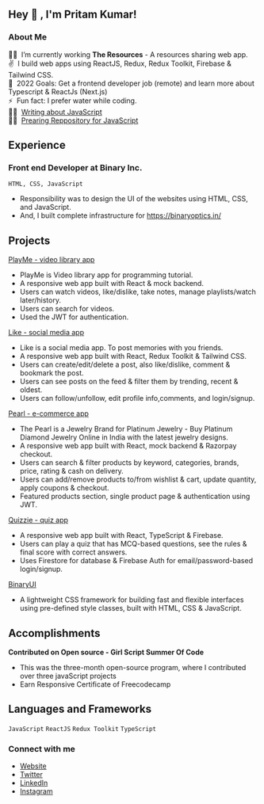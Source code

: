 ## Hey 👋 ,  I'm Pritam Kumar!

### About Me

👨‍💻&nbsp; I’m currently working <b>The Resources</b> - A resources sharing web app. <br/>
✌️&nbsp; I build web apps using ReactJS, Redux, Redux Toolkit, Firebase & Tailwind CSS.<br/>
🎯&nbsp; 2022 Goals: Get a frontend developer job (remote) and learn more about Typescript & ReactJs (Next.js) <br/>
⚡&nbsp; Fun fact: I prefer water while coding. <br />
👨‍💻&nbsp; [Writing about JavaScript](https://theresources.gitbook.io/learn-javascript/)<br />
👨‍💻&nbsp; [Prearing Reppository for JavaScript](https://github.com/pritam-kr/Learn_JavaScript_by_theresources)

## Experience
### Front end Developer at Binary Inc. <br/>
```HTML, CSS, JavaScript```
- Responsibility was to design the UI of the websites using HTML, CSS, and JavaScript.
- And, I built complete infrastructure for https://binaryoptics.in/

## Projects
[PlayMe - video library app](https://codeprime.netlify.app/)
- PlayMe is Video library app for programming tutorial.
- A responsive web app built with React & mock backend.
- Users can watch videos, like/dislike, take notes, manage playlists/watch later/history.
- Users can search for videos.
- Used the JWT for authentication.

[Like - social media app](https://like-by-pritam.netlify.app/)
- Like is a social media app. To post memories with you friends.
- A responsive web app built with React, Redux Toolkit & Tailwind CSS.
- Users can create/edit/delete a post, also like/dislike, comment & bookmark the post.
- Users can see posts on the feed & filter them by trending, recent & oldest.
- Users can follow/unfollow, edit profile info,comments, and login/signup.

[Pearl - e-commerce app](https://pearl-by-pritam.netlify.app/)
- The Pearl is a Jewelry Brand for Platinum Jewelry - Buy Platinum Diamond Jewelry Online in India with the latest jewelry designs.
- A responsive web app built with React, mock backend & Razorpay checkout.
- Users can search & filter products by keyword, categories, brands, price, rating & cash on delivery.
- Users can add/remove products to/from wishlist & cart, update quantity, apply coupons & checkout.
- Featured products section, single product page & authentication using JWT.

[Quizzie - quiz app](https://quizzie-code-by-pritam.netlify.app/)
- A responsive web app built with React, TypeScript & Firebase.
- Users can play a quiz that has MCQ-based questions, see the rules & final score with correct answers.
- Uses Firestore for database & Firebase Auth for email/password-based login/signup.

[BinaryUI](https://binary-ui.netlify.app/)
- A lightweight CSS framework for building fast and flexible interfaces using pre-defined style classes,
built with HTML, CSS & JavaScript.

## Accomplishments
<b>Contributed on Open source - Girl Script Summer Of Code</b>
- This was the three-month open-source program, where I
contributed over three javaScript projects 
- Earn Responsive Certificate of Freecodecamp

## Languages and Frameworks
`JavaScript` `ReactJS` `Redux Toolkit` `TypeScript` 

### Connect with me

- [Website][website]
- [Twitter][twitter]
- [LinkedIn][linkedin]
- [Instagram][instagram]

<br />

[website]: https://pritam-kumar.netlify.app/
[twitter]: https://twitter.com/Pritamkr_
[instagram]: https://www.instagram.com/pritam_kr30/
[linkedin]: https://www.linkedin.com/in/pritam-kumar-0ab3431bb/
